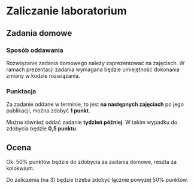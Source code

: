 # Zaliczanie laboratorium

## Zadania domowe

### Sposób oddawania
Rozwiązanie zadania domowego należy zaprezentować na zajęciach.
W ramach prezentacji zadania wymagana będzie umiejętność dokonania zmiany w kodzie rozwiązania.

### Punktacja
Za zadanie oddane w terminie, to jest **na następnych zajęciach** po jego publikacji, można zdobyć **1 punkt**.

Można również oddać zadanie **tydzień później**. W takim wypadku do zdobycia będzie **0,5 punktu**.

## Ocena

Ok. 50% punktów będzie do zdobycia za zadania domowe, reszta za kolokwium.

Do zaliczenia (na 3) będzie trzeba zdobyć łącznie powyżej 50% punktów.
